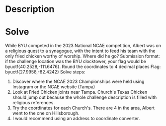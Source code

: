 # Description

# Solve

While BYU competed in the 2023 National NCAE competition, Albert was on a religious quest to a synagogue, with the intent to feed his team with the only fried chicken worthy of worship. Where did he go?
Submission format: if the challenge location was the BYU clocktower, your flag would be byuctf{40.2528,-111.6476}. Round the coordinates to 4 decimal places
Flag: byuctf{27.9958,-82.4242}
Solve steps:
1. Discover where the NCAE 2023 Championships were held using Instagram or the NCAE website (Tampa)
2. Look at Fried Chicken joints near Tampa. Church's Texas Chicken should jump out because the whole challenge description is filled with religious references.
3. Try the coordinates for each Church's. There are 4 in the area, Albert went to the one on Hillsborough.
4. I would recommend using an address to coordinate converter.